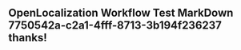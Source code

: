 <properties
ms.topic="hero-topic"
ms.test1="hero-topic"
ms.test2="test"/>


## OpenLocalization Workflow Test MarkDown 7750542a-c2a1-4fff-8713-3b194f236237 thanks!



<!--HONumber=Jul16_HO4-->



